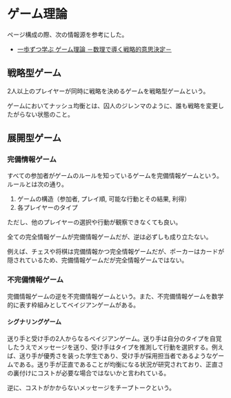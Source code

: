 # ゲーム理論

ページ構成の際、次の情報源を参考にした。

- [一歩ずつ学ぶ ゲーム理論 －数理で導く戦略的意思決定－](https://amzn.to/3MNBFLu)

## 戦略型ゲーム

2人以上のプレイヤーが同時に戦略を決めるゲームを戦略型ゲームという。

ゲームにおいてナッシュ均衡とは、囚人のジレンマのように、誰も戦略を変更したがらない状態のこと。

## 展開型ゲーム

### 完備情報ゲーム

すべての参加者がゲームのルールを知っているゲームを完備情報ゲームという。ルールとは次の通り。

1. ゲームの構造（参加者, プレイ順, 可能な行動とその結果, 利得）
2. 各プレイヤーのタイプ

ただし、他のプレイヤーの選択や行動が観察できなくても良い。

全ての完全情報ゲームが完備情報ゲームだが、逆は必ずしも成り立たない。

例えば、チェスや将棋は完備情報かつ完全情報ゲームだが、ポーカーはカードが隠されているため、完備情報ゲームだが完全情報ゲームではない。

### 不完備情報ゲーム

完備情報ゲームの逆を不完備情報ゲームという。また、不完備情報ゲームを数学的に表す枠組みとしてベイジアンゲームがある。

#### シグナリングゲーム

送り手と受け手の2人からなるベイジアンゲーム。送り手は自分のタイプを自覚したうえでメッセージを送り、受け手はタイプを推測して行動を選択する。例えば、送り手が優秀さを装った学生であり、受け手が採用担当者であるようなゲームである。送り手が正直であることが均衡になる状況が研究されており、正直さの裏付けにコストが必要な場合ではないかと言われている。

逆に、コストがかからないメッセージをチープトークという。
